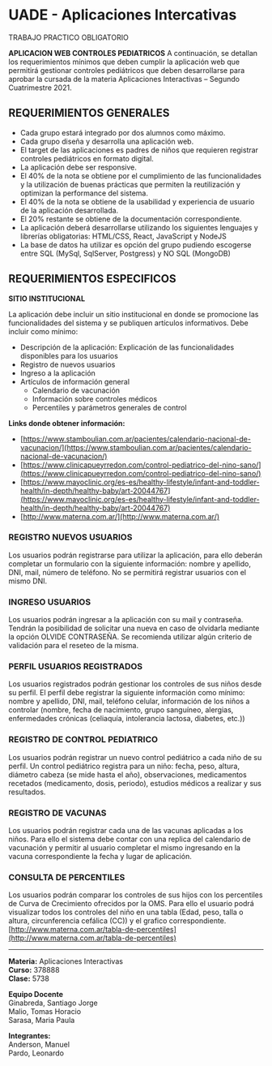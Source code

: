# UADE - Aplicaciones Intercativas
TRABAJO PRACTICO OBLIGATORIO


__APLICACION WEB CONTROLES PEDIATRICOS__
A continuación, se detallan los requerimientos mínimos que deben cumplir la aplicación web que permitirá gestionar controles pediátricos que deben desarrollarse para aprobar la cursada de la materia Aplicaciones Interactivas – Segundo Cuatrimestre 2021.

## REQUERIMIENTOS GENERALES

- Cada grupo estará integrado por dos alumnos como máximo.
- Cada grupo diseña y desarrolla una aplicación web.
- El target de las aplicaciones es padres de niños que requieren registrar controles pediátricos en formato digital.
- La aplicación debe ser responsive.
- El 40% de la nota se obtiene por el cumplimiento de las funcionalidades y la utilización de buenas prácticas que permiten la reutilización y optimizan la performance del sistema.
- El 40% de la nota se obtiene de la usabilidad y experiencia de usuario de la aplicación desarrollada.
- El 20% restante se obtiene de la documentación correspondiente.
- La aplicación deberá desarrollarse utilizando los siguientes lenguajes y librerías obligatorias: HTML/CSS, React, JavaScript y NodeJS
- La base de datos ha utilizar es opción del grupo pudiendo escogerse entre SQL (MySql, SqlServer, Postgress) y NO SQL (MongoDB)

## __REQUERIMIENTOS ESPECIFICOS__

__SITIO INSTITUCIONAL__  

La aplicación debe incluir un sitio institucional en donde se promocione las funcionalidades del sistema y se publiquen artículos informativos.
Debe incluir como mínimo:
- Descripción de la aplicación: Explicación de las funcionalidades disponibles para los usuarios
- Registro de nuevos usuarios
- Ingreso a la aplicación
- Artículos de información general
    - Calendario de vacunación
    - Información sobre controles médicos
    - Percentiles y parámetros generales de control

__Links donde obtener información:__

- [https://www.stamboulian.com.ar/pacientes/calendario-nacional-de-vacunacion/](https://www.stamboulian.com.ar/pacientes/calendario-nacional-de-vacunacion/)
- [https://www.clinicapueyrredon.com/control-pediatrico-del-nino-sano/](https://www.clinicapueyrredon.com/control-pediatrico-del-nino-sano/)
- [https://www.mayoclinic.org/es-es/healthy-lifestyle/infant-and-toddler-health/in-depth/healthy-baby/art-20044767](https://www.mayoclinic.org/es-es/healthy-lifestyle/infant-and-toddler-health/in-depth/healthy-baby/art-20044767)
- [http://www.materna.com.ar/](http://www.materna.com.ar/)

### __REGISTRO NUEVOS USUARIOS__
Los usuarios podrán registrarse para utilizar la aplicación, para ello deberán completar un formulario con la siguiente información: nombre y apellido, DNI, mail, número de teléfono.
No se permitirá registrar usuarios con el mismo DNI.

### __INGRESO USUARIOS__
Los usuarios podrán ingresar a la aplicación con su mail y contraseña. Tendrán la posibilidad de solicitar una nueva en caso de olvidarla mediante la opción OLVIDE CONTRASEÑA. Se recomienda utilizar algún criterio de validación para el reseteo de la misma.

### __PERFIL USUARIOS REGISTRADOS__
Los usuarios registrados podrán gestionar los controles de sus niños desde su perfil. El perfil debe registrar la siguiente información como mínimo: nombre y apellido, DNI, mail, teléfono celular, información de los niños a controlar (nombre, fecha de nacimiento, grupo sanguíneo, alergias, enfermedades crónicas (celiaquía, intolerancia lactosa, diabetes, etc.))

### __REGISTRO DE CONTROL PEDIATRICO__
Los usuarios podrán registrar un nuevo control pediátrico a cada niño de su perfil. Un control pediátrico registra para un niño: fecha, peso, altura, diámetro cabeza (se mide hasta el año), observaciones, medicamentos recetados (medicamento, dosis, periodo), estudios médicos a realizar y sus resultados.

### __REGISTRO DE VACUNAS__
Los usuarios podrán registrar cada una de las vacunas aplicadas a los niños. Para ello el sistema debe contar con una replica del calendario de vacunación y permitir al usuario completar el mismo ingresando en la vacuna correspondiente la fecha y lugar de aplicación.

### __CONSULTA DE PERCENTILES__
Los usuarios podrán comparar los controles de sus hijos con los percentiles de Curva de Crecimiento ofrecidos por la OMS.
Para ello el usuario podrá visualizar todos los controles del niño en una tabla (Edad, peso, talla o altura, circunferencia cefálica (CC)) y el grafico correspondiente.
[http://www.materna.com.ar/tabla-de-percentiles](http://www.materna.com.ar/tabla-de-percentiles)

___
__Materia:__ Aplicaciones Interactivas  
__Curso:__ 378888  
__Clase:__ 5738 

__Equipo Docente__  
Ginabreda, Santiago Jorge  
Malio, Tomas Horacio  
Sarasa, Maria Paula  

__Integrantes:__  
Anderson, Manuel  
Pardo, Leonardo
